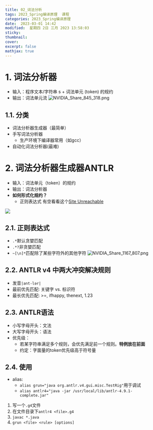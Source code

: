 ```yaml
---
title: 02_词法分析
tags: 2023_Spring编译原理  课程
categories: 2023_Spring编译原理 
date:  2023-03-01 14:42
modified:  星期四 2日 三月 2023 13:58:03
sticky:
thumbnail:
cover: 
excerpt: false
mathjax: true
---
```




# 1. 词法分析器
- 输入：程序文本/字符串 s + 词法单元 (token) 的规约
- 输出：词法单元流
![NVIDIA_Share_845_318.png](https://chillcharlie-img.oss-cn-hangzhou.aliyuncs.com/imgae/2023/03/01/0b8af0fabf500f77c5933bf72e3b2360_NVIDIA_Share_845_318.png)

## 1.1. 分类
- 词法分析器生成器（最简单）
- 手写词法分析器
	- 生产环境下编译器常用（如gcc）
- 自动化词法分析器(最难)

# 2. 词法分析器生成器ANTLR
- 输入：词法单元（token）的规约
- 输出：词法分析器
- **如何形式化规约？**
	- 正则表达式
有空看看这个[Site Unreachable](https://github.com/antlr/grammars-v4/blob/master/c/C.g4)

![](https://chillcharlie-img.oss-cn-hangzhou.aliyuncs.com/Screenshot%20from%202023-03-06%2012-00-44.png)
## 2.1. 正则表达式
- `.*`默认贪婪匹配
- `.*?`非贪婪匹配
- `~[\n]*`匹配除了某些字符外的其他字符
![NVIDIA_Share_1167_807.png](https://chillcharlie-img.oss-cn-hangzhou.aliyuncs.com/imgae/2023/03/01/f8c6620382eb9a86fea34c22c9a4370f_NVIDIA_Share_1167_807.png)

## 2.2. ANTLR v4 中两大冲突解决规则
- 发音`|ant-lər|`
- 最前优先匹配: 关键字 vs. 标识符
- 最长优先匹配: >=, ifhappy, thenext, 1.23

## 2.3. ANTLR语法
- 小写字母开头：文法
- 大写字母开头：语法
- 优先级：
	- 若某字符串满足多个规则，会优先满足前一个规则。**特例放在前面**
	- 约定：字面量的token优先级高于符号量


## 2.4. 使用
- alias:
	- `alias grun="java org.antlr.v4.gui.misc.TestRig"`用于调试
	- `alias antlr4="java -jar /usr/local/lib/antlr-4.9.1-complete.jar"`
1. 写一个`.g4`文件
2. 在文件目录下`antlr4 <file>.g4`
3. `javac *.java`
4. `grun <file> <rule> [options]`

